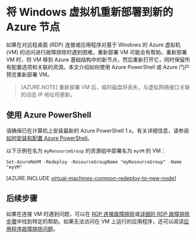 <properties
    pageTitle="在 Azure 中重新部署 Windows 虚拟机 | Azure"
    description="如何通过在 Azure 中重新部署 Windows 虚拟机来缓解 RDP 连接问题。"
    services="virtual-machines-windows"
    documentationcenter="virtual-machines"
    author="iainfoulds"
    manager="timlt"
    tags="azure-resource-manager,top-support-issue" />
<tags
    ms.assetid="0ee456ee-4595-4a14-8916-72c9110fc8bd"
    ms.service="virtual-machines-windows"
    ms.devlang="na"
    ms.topic="support-article"
    ms.tgt_pltfrm="vm-windows"
    ms.workload="infrastructure"
    ms.date="12/16/2016"
    wacn.date="01/20/2017"
    ms.author="iainfou" />  


# 将 Windows 虚拟机重新部署到新的 Azure 节点
如果在对远程桌面 (RDP) 连接或应用程序对基于 Windows 的 Azure 虚拟机 (VM) 的访问进行故障排除时遇到困难，重新部署 VM 可能会有帮助。重新部署 VM 时，将 VM 移到 Azure 基础结构中的新节点，然后重新打开它，同时保留所有配置选项和关联的资源。本文介绍如何使用 Azure PowerShell 或 Azure 门户预览重新部署 VM。

> [AZURE.NOTE]
重新部署 VM 后，临时磁盘将丢失，与虚拟网络接口关联的动态 IP 地址将更新。

## 使用 Azure PowerShell
请确保已在计算机上安装最新的 Azure PowerShell 1.x。有关详细信息，请参阅[如何安装和配置 Azure PowerShell](https://docs.microsoft.com/powershell/azureps-cmdlets-docs)。

以下示例在名为 `myResourceGroup` 的资源组中部署名为 `myVM` 的 VM：

    Set-AzureRmVM -Redeploy -ResourceGroupName "myResourceGroup" -Name "myVM"

[AZURE.INCLUDE [virtual-machines-common-redeploy-to-new-node](../../includes/virtual-machines-common-redeploy-to-new-node.md)]

## 后续步骤
如果在连接 VM 时遇到问题，可以在 [RDP 连接故障排除](/documentation/articles/virtual-machines-windows-troubleshoot-rdp-connection/)或[详细的 RDP 故障排除步骤](/documentation/articles/virtual-machines-windows-detailed-troubleshoot-rdp/)中找到特定的帮助。如果无法访问在 VM 上运行的应用程序，还可以阅读[应用程序故障排除问题](/documentation/articles/virtual-machines-windows-troubleshoot-app-connection/)。

<!---HONumber=Mooncake_0116_2017-->